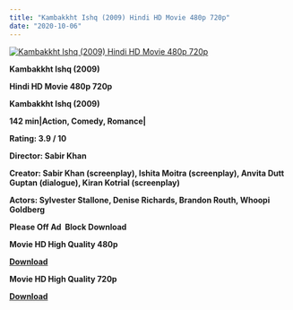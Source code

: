```yaml
---
title: "Kambakkht Ishq (2009) Hindi HD Movie 480p 720p"
date: "2020-10-06"
---
```


[![Kambakkht Ishq (2009) Hindi HD Movie 480p 720p ](https://1.bp.blogspot.com/-hVwXG-cM26Q/XxG6ITfpHKI/AAAAAAAAEDA/DkEFlgky9x4soLQDJkc2H-r0pDnIut7rgCLcBGAsYHQ/s1600/pojnbvcft77.webp "Kambakkht Ishq (2009) Hindi HD Movie 480p 720p ")](https://1.bp.blogspot.com/-hVwXG-cM26Q/XxG6ITfpHKI/AAAAAAAAEDA/DkEFlgky9x4soLQDJkc2H-r0pDnIut7rgCLcBGAsYHQ/s1600/pojnbvcft77.webp)

 **Kambakkht Ishq (2009)**

**Hindi HD Movie 480p 720p** 

**Kambakkht Ishq (2009)**

**142 min|Action, Comedy, Romance|**

**Rating: 3.9 / 10** 

**Director: Sabir Khan**

**Creator: Sabir Khan (screenplay), Ishita Moitra (screenplay), Anvita Dutt Guptan (dialogue), Kiran Kotrial (screenplay)**

**Actors: Sylvester Stallone, Denise Richards, Brandon Routh, Whoopi Goldberg**

**Please Off Ad  Block Download**

 **Movie HD High Quality 480p** 

**[Download](https://zee.gl/C8TPaTl)** 

 **Movie HD High Quality 720p** 

**[Download](https://zee.gl/6OAhmMa)**

